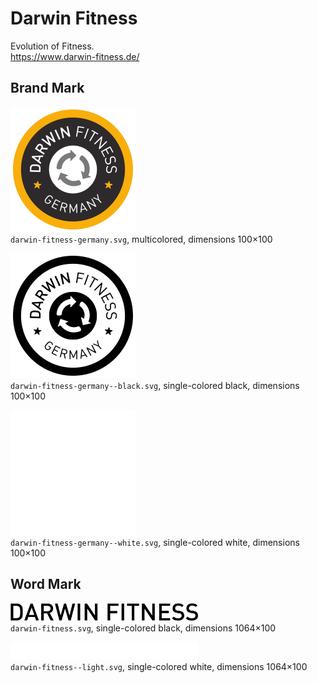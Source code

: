 #  Darwin Fitness

Evolution of Fitness.  
https://www.darwin-fitness.de/


## Brand Mark
 
<img src="darwin-fitness-germany.svg" alt="Original brandmark" width="200"/><br/>
`darwin-fitness-germany.svg`,
multicolored,
dimensions 100×100

<img src="darwin-fitness-germany--black.svg" alt="Logo in black" width="200"/><br/>
`darwin-fitness-germany--black.svg`,
single-colored black,
dimensions 100×100

<img src="darwin-fitness-germany--white.svg" alt="Logo in white" width="200"/><br/>
`darwin-fitness-germany--white.svg`,
single-colored white,
dimensions 100×100


## Word Mark

<img src="darwin-fitness.svg" alt="Word mark in black" width="300"/><br/>
`darwin-fitness.svg`,
single-colored black,
dimensions 1064×100

<img src="darwin-fitness--light.svg" alt="Word mark in white" width="300"/><br/>
`darwin-fitness--light.svg`,
single-colored white,
dimensions 1064×100
